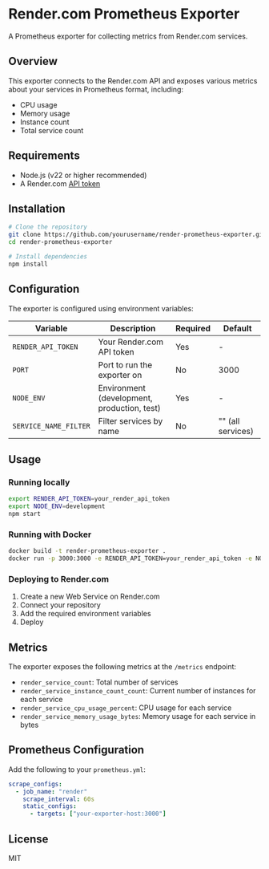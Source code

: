 # Render.com Prometheus Exporter

A Prometheus exporter for collecting metrics from Render.com services.

## Overview

This exporter connects to the Render.com API and exposes various metrics about your services in Prometheus format, including:

- CPU usage
- Memory usage
- Instance count
- Total service count

## Requirements

- Node.js (v22 or higher recommended)
- A Render.com [API token](https://render.com/docs/api#1-create-an-api-key)

## Installation

```bash
# Clone the repository
git clone https://github.com/yourusername/render-prometheus-exporter.git
cd render-prometheus-exporter

# Install dependencies
npm install
```

## Configuration

The exporter is configured using environment variables:

| Variable              | Description                                 | Required | Default           |
| --------------------- | ------------------------------------------- | -------- | ----------------- |
| `RENDER_API_TOKEN`    | Your Render.com API token                   | Yes      | -                 |
| `PORT`                | Port to run the exporter on                 | No       | 3000              |
| `NODE_ENV`            | Environment (development, production, test) | Yes      | -                 |
| `SERVICE_NAME_FILTER` | Filter services by name                     | No       | "" (all services) |

## Usage

### Running locally

```bash
export RENDER_API_TOKEN=your_render_api_token
export NODE_ENV=development
npm start
```

### Running with Docker

```bash
docker build -t render-prometheus-exporter .
docker run -p 3000:3000 -e RENDER_API_TOKEN=your_render_api_token -e NODE_ENV=production render-prometheus-exporter
```

### Deploying to Render.com

1. Create a new Web Service on Render.com
2. Connect your repository
3. Add the required environment variables
4. Deploy

## Metrics

The exporter exposes the following metrics at the `/metrics` endpoint:

- `render_service_count`: Total number of services
- `render_service_instance_count_count`: Current number of instances for each service
- `render_service_cpu_usage_percent`: CPU usage for each service
- `render_service_memory_usage_bytes`: Memory usage for each service in bytes

## Prometheus Configuration

Add the following to your `prometheus.yml`:

```yaml
scrape_configs:
  - job_name: "render"
    scrape_interval: 60s
    static_configs:
      - targets: ["your-exporter-host:3000"]
```

## License

MIT
